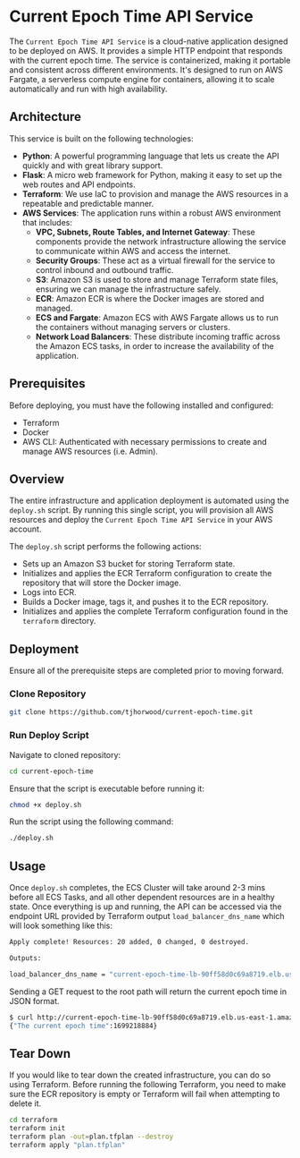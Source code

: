 # Current Epoch Time API Service

The `Current Epoch Time API Service` is a cloud-native application designed to be deployed on AWS. It provides a simple HTTP endpoint that responds with the current epoch time. The service is containerized, making it portable and consistent across different environments. It's designed to run on AWS Fargate, a serverless compute engine for containers, allowing it to scale automatically and run with high availability.

## Architecture

This service is built on the following technologies:

- **Python**: A powerful programming language that lets us create the API quickly and with great library support.
- **Flask**: A micro web framework for Python, making it easy to set up the web routes and API endpoints.
- **Terraform**: We use IaC to provision and manage the AWS resources in a repeatable and predictable manner.
- **AWS Services**: The application runs within a robust AWS environment that includes:
  - **VPC, Subnets, Route Tables, and Internet Gateway**: These components provide the network infrastructure allowing the service to communicate within AWS and access the internet.
  - **Security Groups**: These act as a virtual firewall for the service to control inbound and outbound traffic.
  - **S3**: Amazon S3 is used to store and manage Terraform state files, ensuring we can manage the infrastructure safely.
  - **ECR**: Amazon ECR is where the Docker images are stored and managed.
  - **ECS and Fargate**: Amazon ECS with AWS Fargate allows us to run the containers without managing servers or clusters.
  - **Network Load Balancers**: These distribute incoming traffic across the Amazon ECS tasks, in order to increase the availability of the application.

## Prerequisites

Before deploying, you must have the following installed and configured:

- Terraform
- Docker
- AWS CLI: Authenticated with necessary permissions to create and manage AWS resources (i.e. Admin).

## Overview

The entire infrastructure and application deployment is automated using the `deploy.sh` script. By running this single script, you will provision all AWS resources and deploy the `Current Epoch Time API Service` in your AWS account.

The `deploy.sh` script performs the following actions:

- Sets up an Amazon S3 bucket for storing Terraform state.
- Initializes and applies the ECR Terraform configuration to create the repository that will store the Docker image.
- Logs into ECR.
- Builds a Docker image, tags it, and pushes it to the ECR repository.
- Initializes and applies the complete Terraform configuration found in the `terraform` directory.

## Deployment

Ensure all of the prerequisite steps are completed prior to moving forward.

### Clone Repository

```bash
git clone https://github.com/tjhorwood/current-epoch-time.git
```

### Run Deploy Script

Navigate to cloned repository:
```bash
cd current-epoch-time
```

Ensure that the script is executable before running it:
```bash
chmod +x deploy.sh
```

Run the script using the following command:
```bash
./deploy.sh
```

## Usage

Once `deploy.sh` completes, the ECS Cluster will take around 2-3 mins before all ECS Tasks, and all other dependent resources are in a healthy state. Once everything is up and running, the API can be accessed via the endpoint URL provided by Terraform output `load_balancer_dns_name` which will look something like this:

```bash
Apply complete! Resources: 20 added, 0 changed, 0 destroyed.

Outputs:

load_balancer_dns_name = "current-epoch-time-lb-90ff58d0c69a8719.elb.us-east-1.amazonaws.com"
```

Sending a GET request to the root path will return the current epoch time in JSON format.

```bash
$ curl http://current-epoch-time-lb-90ff58d0c69a8719.elb.us-east-1.amazonaws.com
{"The current epoch time":1699218884}
```

## Tear Down

If you would like to tear down the created infrastructure, you can do so using Terraform. Before running the following Terraform, you need to make sure the ECR repository is empty or Terraform will fail when attempting to delete it.

```bash
cd terraform
terraform init
terraform plan -out=plan.tfplan --destroy
terraform apply "plan.tfplan"
```
